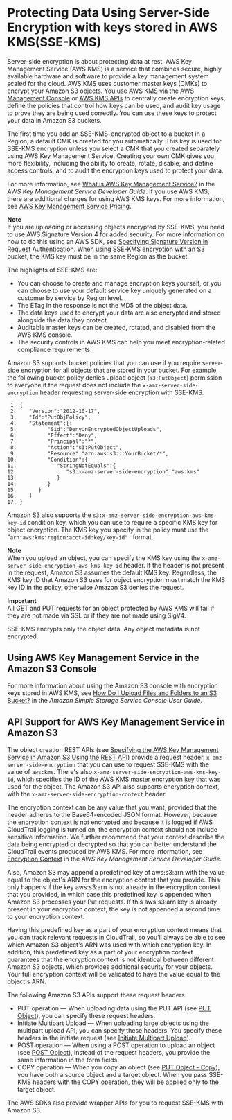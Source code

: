 # Protecting Data Using Server\-Side Encryption with keys stored in AWS KMS\(SSE\-KMS\)<a name="UsingKMSEncryption"></a>

Server\-side encryption is about protecting data at rest\. AWS Key Management Service \(AWS KMS\) is a service that combines secure, highly available hardware and software to provide a key management system scaled for the cloud\. AWS KMS uses customer master keys \(CMKs\) to encrypt your Amazon S3 objects\. You use AWS KMS via the [AWS Management Console](https://console.aws.amazon.com/kms) or [AWS KMS APIs](https://docs.aws.amazon.com/kms/latest/APIReference/) to centrally create encryption keys, define the policies that control how keys can be used, and audit key usage to prove they are being used correctly\. You can use these keys to protect your data in Amazon S3 buckets\.

The first time you add an SSE\-KMS–encrypted object to a bucket in a Region, a default CMK is created for you automatically\. This key is used for SSE\-KMS encryption unless you select a CMK that you created separately using AWS Key Management Service\. Creating your own CMK gives you more flexibility, including the ability to create, rotate, disable, and define access controls, and to audit the encryption keys used to protect your data\.

For more information, see [What is AWS Key Management Service?](https://docs.aws.amazon.com/kms/latest/developerguide/overview.html) in the *AWS Key Management Service Developer Guide*\. If you use AWS KMS, there are additional charges for using AWS KMS keys\. For more information, see [AWS Key Management Service Pricing](https://aws.amazon.com/kms/pricing)\.

**Note**  
If you are uploading or accessing objects encrypted by SSE\-KMS, you need to use AWS Signature Version 4 for added security\. For more information on how to do this using an AWS SDK, see [Specifying Signature Version in Request Authentication](https://docs.aws.amazon.com/AmazonS3/latest/dev/UsingAWSSDK.html#specify-signature-version)\.
 When using SSE\-KMS encryption with an S3 bucket, the KMS key must be in the same Region as the bucket\. 

The highlights of SSE\-KMS are:
+ You can choose to create and manage encryption keys yourself, or you can choose to use your default service key uniquely generated on a customer by service by Region level\. 
+ The ETag in the response is not the MD5 of the object data\.
+ The data keys used to encrypt your data are also encrypted and stored alongside the data they protect\. 
+ Auditable master keys can be created, rotated, and disabled from the AWS KMS console\. 
+ The security controls in AWS KMS can help you meet encryption\-related compliance requirements\.

Amazon S3 supports bucket policies that you can use if you require server\-side encryption for all objects that are stored in your bucket\. For example, the following bucket policy denies upload object \(`s3:PutObject`\) permission to everyone if the request does not include the `x-amz-server-side-encryption` header requesting server\-side encryption with SSE\-KMS\.

```
 1. {
 2.    "Version":"2012-10-17",
 3.    "Id":"PutObjPolicy",
 4.    "Statement":[{
 5.          "Sid":"DenyUnEncryptedObjectUploads",
 6.          "Effect":"Deny",
 7.          "Principal":"*",
 8.          "Action":"s3:PutObject",
 9.          "Resource":"arn:aws:s3:::YourBucket/*",
10.          "Condition":{
11.             "StringNotEquals":{
12.                "s3:x-amz-server-side-encryption":"aws:kms"
13.             }
14.          }
15.       }
16.    ]
17. }
```

Amazon S3 also supports the `s3:x-amz-server-side-encryption-aws-kms-key-id` condition key, which you can use to require a specific KMS key for object encryption\. The KMS key you specify in the policy must use the "`arn:aws:kms:region:acct-id:key/key-id" ` format\.

**Note**  
When you upload an object, you can specify the KMS key using the `x-amz-server-side-encryption-aws-kms-key-id` header\. If the header is not present in the request, Amazon S3 assumes the default KMS key\. Regardless, the KMS key ID that Amazon S3 uses for object encryption must match the KMS key ID in the policy, otherwise Amazon S3 denies the request\.

**Important**  
All GET and PUT requests for an object protected by AWS KMS will fail if they are not made via SSL or if they are not made using SigV4\.

SSE\-KMS encrypts only the object data\. Any object metadata is not encrypted\.

## Using AWS Key Management Service in the Amazon S3 Console<a name="kms-encryption-s3-console"></a>

For more information about using the Amazon S3 console with encryption keys stored in AWS KMS, see [How Do I Upload Files and Folders to an S3 Bucket?](https://docs.aws.amazon.com/AmazonS3/latest/user-guide/upload-objects.html) in the *Amazon Simple Storage Service Console User Guide*\.

## API Support for AWS Key Management Service in Amazon S3<a name="APISupportforKMSEncryption"></a>

The object creation REST APIs \(see [Specifying the AWS Key Management Service in Amazon S3 Using the REST API](KMSUsingRESTAPI.md)\) provide a request header, `x-amz-server-side-encryption` that you can use to request SSE\-KMS with the value of `aws:kms`\. There's also `x-amz-server-side-encryption-aws-kms-key-id`, which specifies the ID of the AWS KMS master encryption key that was used for the object\. The Amazon S3 API also supports encryption context, with the `x-amz-server-side-encryption-context` header\.

The encryption context can be any value that you want, provided that the header adheres to the Base64\-encoded JSON format\. However, because the encryption context is not encrypted and because it is logged if AWS CloudTrail logging is turned on, the encryption context should not include sensitive information\. We further recommend that your context describe the data being encrypted or decrypted so that you can better understand the CloudTrail events produced by AWS KMS\. For more information, see [Encryption Context](https://docs.aws.amazon.com/kms/latest/developerguide/encryption-context.html) in the *AWS Key Management Service Developer Guide*\.

Also, Amazon S3 may append a predefined key of aws:s3:arn with the value equal to the object's ARN for the encryption context that you provide\. This only happens if the key aws:s3:arn is not already in the encryption context that you provided, in which case this predefined key is appended when Amazon S3 processes your Put requests\. If this aws:s3:arn key is already present in your encryption context, the key is not appended a second time to your encryption context\.

Having this predefined key as a part of your encryption context means that you can track relevant requests in CloudTrail, so you’ll always be able to see which Amazon S3 object's ARN was used with which encryption key\. In addition, this predefined key as a part of your encryption context guarantees that the encryption context is not identical between different Amazon S3 objects, which provides additional security for your objects\. Your full encryption context will be validated to have the value equal to the object's ARN\.

The following Amazon S3 APIs support these request headers\.
+ PUT operation — When uploading data using the PUT API \(see [PUT Object](https://docs.aws.amazon.com/AmazonS3/latest/API/RESTObjectPUT.html)\), you can specify these request headers\. 
+ Initiate Multipart Upload — When uploading large objects using the multipart upload API, you can specify these headers\. You specify these headers in the initiate request \(see [Initiate Multipart Upload](https://docs.aws.amazon.com/AmazonS3/latest/API/mpUploadInitiate.html)\)\.
+ POST operation — When using a POST operation to upload an object \(see [POST Object](https://docs.aws.amazon.com/AmazonS3/latest/API/RESTObjectPOST.html)\), instead of the request headers, you provide the same information in the form fields\.
+ COPY operation — When you copy an object \(see [PUT Object \- Copy](https://docs.aws.amazon.com/AmazonS3/latest/API/RESTObjectCOPY.html)\), you have both a source object and a target object\. When you pass SSE\-KMS headers with the COPY operation, they will be applied only to the target object\.

The AWS SDKs also provide wrapper APIs for you to request SSE\-KMS with Amazon S3\. 